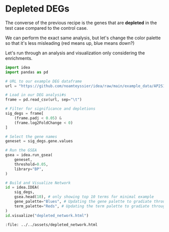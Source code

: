 # Depleted DEGs

The converse of the previous recipe is the genes that are **depleted** in the test
case compared to the control case.

We can perform the exact same analysis, but let's change the color palette so that
it's less misleading (red means up, blue means down?)

Let's run through an analysis and visualization only considering the enrichments.

```python
import idea
import pandas as pd

# URL to our example DEG dataframe
url = "https://github.com/noamteyssier/idea/raw/main/example_data/AP2S1.tab.gz"

# Load in our DEG analysi#s
frame = pd.read_csv(url, sep="\t")

# Filter for significance and depletions
sig_degs = frame[
    (frame.padj < 0.05) &
    (frame.log2FoldChange < 0)
]

# Select the gene names
geneset = sig_degs.gene.values

# Run the GSEA
gsea = idea.run_gsea(
    geneset,
    threshold=0.05,
    library="BP",
)

# Build and Visualize Network
id = idea.IDEA(
    sig_degs,
    gsea.head(10), # only showing top 10 terms for minimal example
    gene_palette="Blues", # Updating the gene palette to gradiate through shades of blue
    term_palette="Reds", # Updating the term palette to gradiate through shades of red
)
id.visualize("depleted_network.html")
```

```{raw} html
:file: ../../assets/depleted_network.html
```
